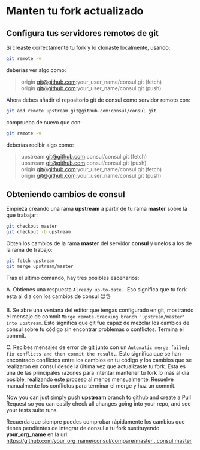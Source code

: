 # Manten tu fork actualizado

## Configura tus servidores remotos de git

Si creaste correctamente tu fork y lo clonaste localmente, usando:

```bash
git remote -v
```

deberías ver algo como:

> origin  git@github.com:your_user_name/consul.git (fetch)<br/>
> origin  git@github.com:your_user_name/consul.git (push)

Ahora debes añadir el repositorio git de consul como servidor remoto con:

```bash
git add remote upstream git@github.com:consul/consul.git
``` 

comprueba de nuevo que con:

```bash
git remote -v
```

deberías recibir algo como:

> upstream  git@github.com:consul/consul.git (fetch)<br/>
> upstream  git@github.com:consul/consul.git (push)<br/>
> origin  git@github.com:your_user_name/consul.git (fetch)<br/>
> origin  git@github.com:your_user_name/consul.git (push)

## Obteniendo cambios de consul

Empieza creando una rama **upstream** a partir de tu rama **master** sobre la que trabajar:

```bash
git checkout master
git checkout -b upstream
```

Obten los cambios de la rama **master** del servidor **consul** y unelos a los de la rama de trabajo:

```bash
git fetch upstream
git merge upstream/master
```

Tras el último comando, hay tres posibles escenarios:

A. Obtienes una respuesta `Already up-to-date.`. Eso significa que tu fork esta al dia con los cambios de consul 😊👌

B. Se abre una ventana del editor que tengas configurado en git, mostrando el mensaje de commit `Merge remote-tracking branch 'upstream/master' into upstream`. Esto significa que git fue capaz de mezclar los cambios de consul sobre tu código sin encontrar problemas o conflictos. Termina el commit.

C. Recibes mensajes de error de git junto con un `Automatic merge failed; fix conflicts and then commit the result.`. Esto significa que se han encontrado conflictos entre los cambios en tu código y los cambios que se realizaron en consul desde la última vez que actualizaste tu fork. Esta es una de las principales razones para intentar mantener tu fork lo más al dia posible, realizando este proceso al menos mensualmente. Resuelve manualmente los conflictos para terminar el merge y haz un commit.

Now you can just simply push **upstream** branch to github and create a Pull Request so you can easily check all changes going into your repo, and see your tests suite runs.

Recuerda que siempre puedes comprobar rápidamente los cambios que tienes pendientes de integrar de consul a tu fork sustituyendo **your_org_name** en la url: https://github.com/your_org_name/consul/compare/master...consul:master
